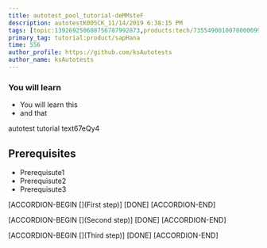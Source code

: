 ```yaml
---
title: autotest_pool_tutorial-deMMsteF
description: autotestK005CK_11/14/2019 6:38:15 PM
tags: [topic:139269250608756787992873,products:tech/73554900100700000996,tutorial:experience/advanced]
primary_tag: tutorial:product/sapHana
time: 556
author_profile: https://github.com/ksAutotests
author_name: ksAutotests
---
```

### You will learn
- You will learn this
- and that

autotest tutorial text67eQy4

## Prerequisites
- Prerequisute1
- Prerequisute2
- Prerequisute3

[ACCORDION-BEGIN [](First step)]
[DONE]
[ACCORDION-END]

[ACCORDION-BEGIN [](Second step)]
[DONE]
[ACCORDION-END]

[ACCORDION-BEGIN [](Third step)]
[DONE]
[ACCORDION-END]

